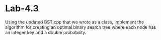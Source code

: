 # Lab-4.3

Using the updated BST.cpp that we wrote as a class, implement the algorithm for creating an optimal binary search tree where each node has an integer key and a double probability. 




